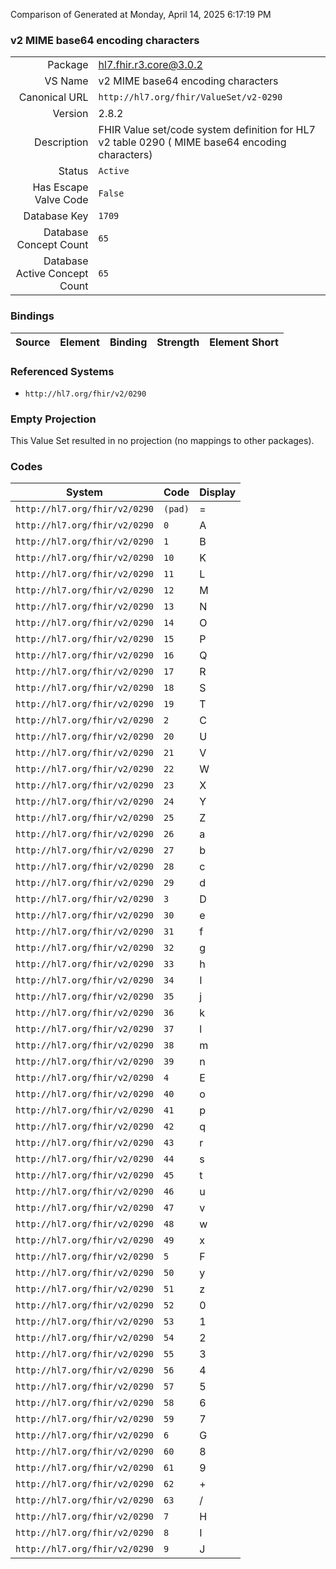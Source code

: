 Comparison of 
Generated at Monday, April 14, 2025 6:17:19 PM

### v2 MIME base64 encoding characters

|      |     |
| ---: | --- |
| Package | hl7.fhir.r3.core@3.0.2 |
| VS Name | v2 MIME base64 encoding characters |
| Canonical URL | `http://hl7.org/fhir/ValueSet/v2-0290` |
| Version | 2.8.2 |
| Description | FHIR Value set/code system definition for HL7 v2 table 0290 ( MIME base64 encoding characters) |
| Status | `Active` |
| Has Escape Valve Code | `False` |
| Database Key | `1709` |
| Database Concept Count | `65` |
| Database Active Concept Count | `65` |
### Bindings

| Source | Element | Binding | Strength | Element Short |
| ------ | ------- | ------- | -------- | ------------- |

### Referenced Systems

* `http://hl7.org/fhir/v2/0290`
### Empty Projection

This Value Set resulted in no projection (no mappings to other packages).

### Codes

| System | Code | Display |
| ------ | ---- | ------- |
| `http://hl7.org/fhir/v2/0290` | `(pad)` | = |
| `http://hl7.org/fhir/v2/0290` | `0` | A |
| `http://hl7.org/fhir/v2/0290` | `1` | B |
| `http://hl7.org/fhir/v2/0290` | `10` | K |
| `http://hl7.org/fhir/v2/0290` | `11` | L |
| `http://hl7.org/fhir/v2/0290` | `12` | M |
| `http://hl7.org/fhir/v2/0290` | `13` | N |
| `http://hl7.org/fhir/v2/0290` | `14` | O |
| `http://hl7.org/fhir/v2/0290` | `15` | P |
| `http://hl7.org/fhir/v2/0290` | `16` | Q |
| `http://hl7.org/fhir/v2/0290` | `17` | R |
| `http://hl7.org/fhir/v2/0290` | `18` | S |
| `http://hl7.org/fhir/v2/0290` | `19` | T |
| `http://hl7.org/fhir/v2/0290` | `2` | C |
| `http://hl7.org/fhir/v2/0290` | `20` | U |
| `http://hl7.org/fhir/v2/0290` | `21` | V |
| `http://hl7.org/fhir/v2/0290` | `22` | W |
| `http://hl7.org/fhir/v2/0290` | `23` | X |
| `http://hl7.org/fhir/v2/0290` | `24` | Y |
| `http://hl7.org/fhir/v2/0290` | `25` | Z |
| `http://hl7.org/fhir/v2/0290` | `26` | a |
| `http://hl7.org/fhir/v2/0290` | `27` | b |
| `http://hl7.org/fhir/v2/0290` | `28` | c |
| `http://hl7.org/fhir/v2/0290` | `29` | d |
| `http://hl7.org/fhir/v2/0290` | `3` | D |
| `http://hl7.org/fhir/v2/0290` | `30` | e |
| `http://hl7.org/fhir/v2/0290` | `31` | f |
| `http://hl7.org/fhir/v2/0290` | `32` | g |
| `http://hl7.org/fhir/v2/0290` | `33` | h |
| `http://hl7.org/fhir/v2/0290` | `34` | I |
| `http://hl7.org/fhir/v2/0290` | `35` | j |
| `http://hl7.org/fhir/v2/0290` | `36` | k |
| `http://hl7.org/fhir/v2/0290` | `37` | l |
| `http://hl7.org/fhir/v2/0290` | `38` | m |
| `http://hl7.org/fhir/v2/0290` | `39` | n |
| `http://hl7.org/fhir/v2/0290` | `4` | E |
| `http://hl7.org/fhir/v2/0290` | `40` | o |
| `http://hl7.org/fhir/v2/0290` | `41` | p |
| `http://hl7.org/fhir/v2/0290` | `42` | q |
| `http://hl7.org/fhir/v2/0290` | `43` | r |
| `http://hl7.org/fhir/v2/0290` | `44` | s |
| `http://hl7.org/fhir/v2/0290` | `45` | t |
| `http://hl7.org/fhir/v2/0290` | `46` | u |
| `http://hl7.org/fhir/v2/0290` | `47` | v |
| `http://hl7.org/fhir/v2/0290` | `48` | w |
| `http://hl7.org/fhir/v2/0290` | `49` | x |
| `http://hl7.org/fhir/v2/0290` | `5` | F |
| `http://hl7.org/fhir/v2/0290` | `50` | y |
| `http://hl7.org/fhir/v2/0290` | `51` | z |
| `http://hl7.org/fhir/v2/0290` | `52` | 0 |
| `http://hl7.org/fhir/v2/0290` | `53` | 1 |
| `http://hl7.org/fhir/v2/0290` | `54` | 2 |
| `http://hl7.org/fhir/v2/0290` | `55` | 3 |
| `http://hl7.org/fhir/v2/0290` | `56` | 4 |
| `http://hl7.org/fhir/v2/0290` | `57` | 5 |
| `http://hl7.org/fhir/v2/0290` | `58` | 6 |
| `http://hl7.org/fhir/v2/0290` | `59` | 7 |
| `http://hl7.org/fhir/v2/0290` | `6` | G |
| `http://hl7.org/fhir/v2/0290` | `60` | 8 |
| `http://hl7.org/fhir/v2/0290` | `61` | 9 |
| `http://hl7.org/fhir/v2/0290` | `62` | + |
| `http://hl7.org/fhir/v2/0290` | `63` | / |
| `http://hl7.org/fhir/v2/0290` | `7` | H |
| `http://hl7.org/fhir/v2/0290` | `8` | I |
| `http://hl7.org/fhir/v2/0290` | `9` | J |
